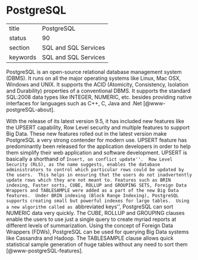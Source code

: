 # PostgreSQL


|          |                      |
| -------- | -------------------- |
| title    | PostgreSQL           | 
| status   | 90                   |
| section  | SQL and SQL Services |
| keywords | SQL and SQL Services |



PostgreSQL is an open-source relational database management system
(DBMS).  It runs on all the major operating systems like Linux, Mac
OSX, Windows and UNIX.  It supports the ACID (Atomicity, Consistency,
Isolation and Durability) properties of a conventional DBMS.  It
supports the standard SQL:2008 data types like INTEGER, NUMERIC,
etc. besides providing native interfaces for languages such as C++, C,
Java and .Net [@www-postgreSQL-about].

With the release of its latest version 9.5, it has included new
features like the UPSERT capability, Row Level security and multiple
features to support Big Data.  These new features rolled out in the
latest version make PostgreSQL a very strong contender for modern use.
UPSERT feature has predominantly been released for the application
developers in order to help them simplify their web application and
software development.  UPSERT is basically a shorthand of ``Insert, on
conflict update''.  Row Level Security (RLS), as the name suggests,
enables the database administrators to control which particular rows
could be updated by the users.  This helps in ensuring that the users
do not inadvertently update rows which they are not meant to.
Features such as BRIN indexing, Faster sorts, CUBE, ROLLUP and
GROUPING SETS, Foreign Data Wrappers and TABLESAMPLE were added as a
part of the new Big Data features.  Under BRIN indexing (Block Range
Indexing), PostgreSQL supports creating small but powerful indexes for
large tables.  Using a new algorithm called as ``abbreviated keys'',
PostgreSQL can sort NUMERIC data very quickly.  The CUBE, ROLLUP and
GROUPING clauses enable the users to use just a single query to create
myriad reports at different levels of summarization.  Using the
concept of Foreign Data Wrappers (FDWs), PostgreSQL can be used for
querying Big Data systems like Cassandra and Hadoop.  The TABLESAMPLE
clause allows quick statistical sample generation of huge tables
without any need to sort them [@www-postgreSQL-features].

